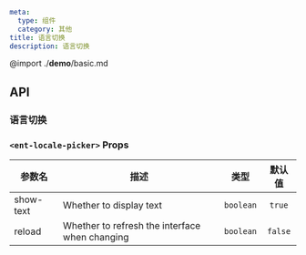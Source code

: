 ```yaml
meta:
  type: 组件
  category: 其他
title: 语言切换
description: 语言切换
```

@import ./__demo__/basic.md

## API

### 语言切换

### `<ent-locale-picker>` Props

|参数名|描述|类型|默认值|
|---|---|---|:---:|
|show-text|Whether to display text|`boolean`|`true`|
|reload|Whether to refresh the interface when changing|`boolean`|`false`|


